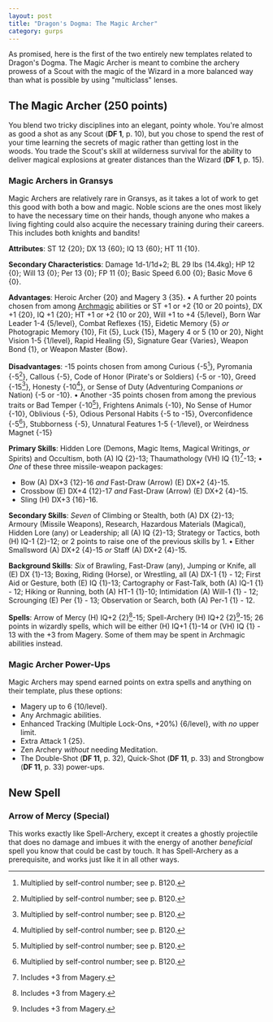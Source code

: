 ```yaml
---
layout: post
title: "Dragon's Dogma: The Magic Archer"
category: gurps
---
```


As promised, here is the first of the two entirely new templates related to
Dragon's Dogma. The Magic Archer is meant to combine the archery prowess of a
Scout with the magic of the Wizard in a more balanced way than what is possible
by using "multiclass" lenses.

## The Magic Archer (250 points)

You blend two tricky disciplines into an elegant, pointy whole. You're almost as
good a shot as any Scout (**DF 1**, p. 10), but you chose to spend the rest of
your time learning the secrets of magic rather than getting lost in the
woods. You trade the Scout's skill at wilderness survival for the ability to
deliver magical explosions at greater distances than the Wizard (**DF 1**,
p. 15).

### Magic Archers in Gransys

Magic Archers are relatively rare in Gransys, as it takes a lot of work to get
this good with both a bow and magic. Noble scions are the ones most likely to
have the necessary time on their hands, though anyone who makes a living
fighting could also acquire the necessary training during their careers. This
includes both knights and bandits!

**Attributes**: ST 12 {20}; DX 13 {60}; IQ 13 {60}; HT 11 {10}.

**Secondary Characteristics**: Damage 1d-1/1d+2; BL 29 lbs (14.4kg); HP 12 {0};
Will 13 {0}; Per 13 {0}; FP 11 {0}; Basic Speed 6.00 {0}; Basic Move 6 {0}.

**Advantages**: Heroic Archer {20} and Magery 3 {35}. &bull; A further 20 points
chosen from among [Archmagic][1] abilities or ST +1 or +2 {10 or 20 points}, DX
+1 {20}, IQ +1 {20}; HT +1 or +2 {10 or 20}, Will +1 to +4 {5/level}, Born War
Leader 1-4 {5/level}, Combat Reflexes {15}, Eidetic Memory {5} _or_ Photograpic
Memory {10}, Fit {5}, Luck {15}, Magery 4 or 5 {10 or 20}, Night Vision 1-5
{1/level}, Rapid Healing {5}, Signature Gear {Varies}, Weapon Bond {1}, or
Weapon Master {Bow}.

**Disadvantages**: -15 points chosen from among Curious {-5[^1]}, Pyromania
{-5[^1]}, Callous {-5}, Code of Honor (Pirate's or Soldiers) {-5 or -10}, Greed
{-15[^1]}, Honesty {-10[^1]}, or Sense of Duty (Adventuring Companions _or_
Nation) {-5 or -10}. &bull; Another -35 points chosen from among the previous
traits or Bad Temper {-10[^1]}, Frightens Animals {-10}, No Sense of Humor
{-10}, Oblivious {-5}, Odious Personal Habits {-5 to -15}, Overconfidence
{-5[^1]}, Stubborness {-5}, Unnatural Features 1-5 {-1/level}, or Weirdness
Magnet {-15}

**Primary Skills**: Hidden Lore (Demons, Magic Items, Magical Writings, _or_
Spirits) and Occultism, both (A) IQ {2}-13; Thaumathology (VH) IQ {1}[^2]-13;
&bull; _One_ of these three missile-weapon packages:

- Bow (A) DX+3 {12}-16 _and_ Fast-Draw (Arrow) (E) DX+2 {4}-15.
- Crossbow (E) DX+4 {12}-17 _and_ Fast-Draw (Arrow) (E) DX+2 {4}-15.
- Sling (H) DX+3 {16}-16.

**Secondary Skills**: _Seven_ of Climbing or Stealth, both (A) DX {2}-13;
Armoury (Missile Weapons), Research, Hazardous Materials (Magical), Hidden Lore
(any) or Leadership; all (A) IQ {2}-13; Strategy or Tactics, both (H) IQ-1
{2}-12; or 2 points to raise one of the previous skills by 1.  &bull; Either
Smallsword (A) DX+2 {4}-15 _or_ Staff (A) DX+2 {4}-15.

**Background Skills**: _Six_ of Brawling, Fast-Draw (any), Jumping or Knife, all
(E) DX {1}-13; Boxing, Riding (Horse), or Wrestling, all (A) DX-1 {1} - 12;
First Aid or Gesture, both (E) IQ {1}-13; Cartography or Fast-Talk, both (A)
IQ-1 {1} - 12; Hiking or Running, both (A) HT-1 {1}-10; Intimidation (A) Will-1
{1} - 12; Scrounging (E) Per {1} - 13; Observation or Search, both (A) Per-1
{1} - 12.

**Spells**: Arrow of Mercy (H) IQ+2 {2}[^2]-15; Spell-Archery (H) IQ+2
{2}[^2]-15; 26 points in wizardly spells, which will be either (H) IQ+1 {1}-14
or (VH) IQ {1} - 13 with the +3 from Magery. Some of them may be spent in
Archmagic abilities instead.

### Magic Archer Power-Ups

Magic Archers may spend earned points on extra spells and anything on their
template, plus these options:

- Magery up to 6 {10/level}.
- Any Archmagic abilities.
- Enhanced Tracking (Multiple Lock-Ons, +20%) {6/level}, with _no_ upper
  limit.
- Extra Attack 1 {25}.
- Zen Archery _without_ needing Meditation.
- The Double-Shot (**DF 11**, p. 32), Quick-Shot (**DF 11**, p. 33) and
  Strongbow (**DF 11**, p. 33) power-ups.

## New Spell

### Arrow of Mercy (Special)

This works exactly like Spell-Archery, except it creates a ghostly projectile
that does no damage and imbues it with the energy of another _beneficial_ spell
you know that could be cast by touch. It has Spell-Archery as a prerequisite,
and works just like it in all other ways.


[1]: https://bira.github.io/octopus-carnival/gurps/2016/10/17/characters-part-2.html
[^1]: Multiplied by self-control number; see p. B120.
[^2]: Includes +3 from Magery.
